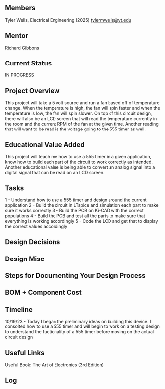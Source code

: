 ## Members
Tyler Wells, Electrical Engineering (2025)
tylermwells@vt.edu

## Mentor
Richard Gibbons

## Current Status
IN PROGRESS

## Project Overview

This project will take a 5 volt source and run a fan based off of temperature change. When the temperature is high, the fan will spin faster and when the temperature is low, the fan will spin slower. On top of this circuit design, there will also be an LCD screen that will read the temperature currently in the room and the current RPM of the fan at the given time. Another reading that will want to be read is the voltage going to the 555 timer as well. 

## Educational Value Added

This project will teach me how to use a 555 timer in a given application, know how to build each part of the circuit to work correctly as intended. Another educational value is being able to convert an analog signal into a digital signal that can be read on an LCD screen. 

## Tasks

1 - Understand how to use a 555 timer and design around the current application 
2 - Build the circuit in LTspice and simulation each part to make sure it works correctly
3 - Build the PCB on Ki-CAD with the correct populations
4 - Build the PCB and test all the parts to make sure that everything is working accordingly 
5 - Code the LCD and get that to display the correct values accordingly

## Design Decisions

<!-- Your Text Here. You may work with your mentor on this later when they are assigned -->

## Design Misc

<!-- Your Text Here. You may work with your mentor on this later when they are assigned -->

## Steps for Documenting Your Design Process

<!-- Your Text Here. You may work with your mentor on this later when they are assigned -->

## BOM + Component Cost

<!-- Your Text Here. You may work with your mentor on this later when they are assigned -->

## Timeline

10/19/23 - Today I began the preliminary ideas on building this device. I consolted how to use a 555 timer and will begin to work on a testing design to understand the fuctionality of a 555 timer before moving on the actual circuit design

## Useful Links

Useful Book: The Art of Electronics (3rd Edition)

## Log

<!-- Your Text Here. You may work with your mentor on this later when they are assigned -->
